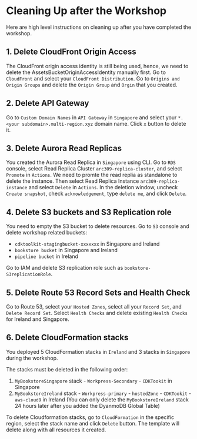 # Cleaning Up after the Workshop

Here are high level instructions on cleaning up after you have completed the
workshop.

## 1. Delete CloudFront Origin Access
The CloudFront origin access identity is still being used, hence, we need to delete the AssetsBucketOriginAccessIdentity manually first.
Go to `CloudFront` and select your `CloudFront Distribution`. Go to `Origins and Origin Groups` and delete the `Origin Group` and `Orgin` that you created.

## 2. Delete API Gateway
Go to `Custom Domain Names` in `API Gateway` in `Singapore` and select your `*.<your subdomain>.multi-region.xyz` domain name. Click `x` button to delete it.

## 3. Delete Aurora Read Replicas
You created the Aurora Read Replica in `Singapore` using CLI. Go to `RDS` console, select Read Replica Cluster `arc309-replica-cluster`, and select `Promote` in `Actions`. We need to promte the read replia as standalone to delete the instance. Then select Read Replica Instance `arc309-replica-instance` and select `Delete` in `Actions`. In the deletion window, uncheck `Create snapshot`, check `acknowledgement`, type `delete me`, and click `Delete`.

## 4. Delete S3 buckets and S3 Replication role
You need to empty the S3 bucket to delete resources. Go to `S3` console and delete workshop related buckets: 
* `cdktoolkit-stagingbucket-xxxxxxx` in Singapore and Ireland
* `bookstore bucket` in Singapore and Ireland
* `pipeline bucket` in Ireland

Go to IAM and delete S3 replication role such as `bookstore-S3replicationRole`.

## 5. Delete Route 53 Record Sets and Health Check 
Go to Route 53, select your `Hosted Zones`, select all your `Record Set`, and `Delete Record Set`. 
Select `Health Checks` and delete existing `Health Checks` for Ireland and Singapore.

## 6. Delete CloudFormation stacks

You deployed 5 CloudFormation stacks in `Ireland` and 3 stacks in `Singapore` during the workshop.

The stacks must be deleted in the following order:
1. `MyBookstoreSingapore` stack - `Workpress-Secondary` - `CDKTookit` in Singapore
2. `MyBookstoreIreland` stack - `Workpress-primary` - `hostedZone` - `CDKTookit` - `aws-cloud9` in Ireland
(You can only delete the `MyBookstoreIreland` stack 24 hours later after you added the DyanmoDB Global Table)

To delete Cloudformation stacks, go to `CloudFormation` in the specific region, select the stack name and click `Delete` button. The template will delete along with all resources it created. 



